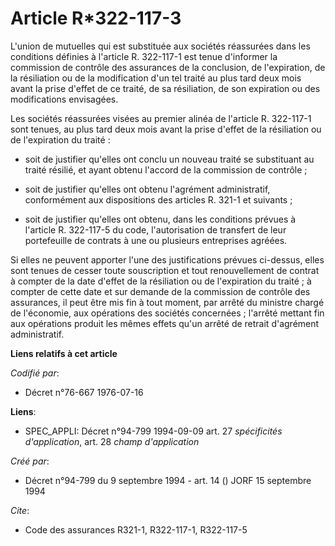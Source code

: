 # Article R*322-117-3

L'union de mutuelles qui est substituée aux sociétés réassurées dans les conditions définies à l'article R. 322-117-1 est
tenue d'informer la commission de contrôle des assurances de la conclusion, de l'expiration, de la résiliation ou de la
modification d'un tel traité au plus tard deux mois avant la prise d'effet de ce traité, de sa résiliation, de son expiration
ou des modifications envisagées.

Les sociétés réassurées visées au premier alinéa de l'article R. 322-117-1 sont tenues, au plus tard deux mois avant la prise
d'effet de la résiliation ou de l'expiration du traité :

- soit de justifier qu'elles ont conclu un nouveau traité se substituant au traité résilié, et ayant obtenu l'accord de la
commission de contrôle ;

- soit de justifier qu'elles ont obtenu l'agrément administratif, conformément aux dispositions des articles R. 321-1 et
suivants ;

- soit de justifier qu'elles ont obtenu, dans les conditions prévues à l'article R. 322-117-5 du code, l'autorisation de
transfert de leur portefeuille de contrats à une ou plusieurs entreprises agréées.

Si elles ne peuvent apporter l'une des justifications prévues ci-dessus, elles sont tenues de cesser toute souscription et
tout renouvellement de contrat à compter de la date d'effet de la résiliation ou de l'expiration du traité ; à compter de
cette date et sur demande de la commission de contrôle des assurances, il peut être mis fin à tout moment, par arrêté du
ministre chargé de l'économie, aux opérations des sociétés concernées ; l'arrêté mettant fin aux opérations produit les mêmes
effets qu'un arrêté de retrait d'agrément administratif.

**Liens relatifs à cet article**

_Codifié par_:

  - Décret n°76-667 1976-07-16

**Liens**:

  - SPEC_APPLI: Décret n°94-799 1994-09-09 art. 27 *spécificités d'application*, art. 28 *champ d'application*

_Créé par_:

  - Décret n°94-799 du 9 septembre 1994 - art. 14 () JORF 15 septembre 1994

_Cite_:

  - Code des assurances R321-1, R322-117-1, R322-117-5
